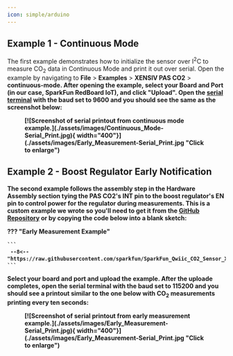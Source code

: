 ```yaml
---
icon: simple/arduino
---
```


## Example 1 - Continuous Mode

The first example demonstrates how to initialize the sensor over I<sup>2</sup>C to measure CO<sub>2</sub> data in Continuous Mode and print it out over serial. Open the example by navigating to <b>File</b> > <b>Examples</b> > <b>XENSIV PAS CO2</b> > <b> <b>continuous-mode</b>. After opening the example, select your Board and Port (in our case, SparkFun RedBoard IoT), and click "Upload". Open the [serial terminal](https://learn.sparkfun.com/tutorials/terminal-basics/arduino-serial-monitor-windows-mac-linux) with the baud set to <b>9600</b> and you should see the same as the screenshot below:

<figure markdown>
[![Screenshot of serial printout from continuous mode example.](./assets/images/Continuous_Mode-Serial_Print.jpg){  width="400"}](./assets/images/Early_Measurement-Serial_Print.jpg "Click to enlarge")
</figure>

## Example 2 - Boost Regulator Early Notification

The second example follows the assembly step in the Hardware Assembly section tying the PAS CO2's INT pin to the boost regulator's EN pin to control power for the regulator during measurements. This is a custom example we wrote so you'll need to get it from the [GitHub Repository](https://github.com/sparkfun/SparkFun_Qwiic_CO2_Sensor_XENSIV_PAS) or by copying the code below into a blank sketch:

??? "Early Measurement Example"

    ```
     --8<-- "https://raw.githubusercontent.com/sparkfun/SparkFun_Qwiic_CO2_Sensor_XENSIV_PAS/main/Firmware/Examples/Example01_EarlyMeasurementStartInterrupt/Example01_EarlyMeasurementStartInterrupt.ino"
    ```

Select your board and port and upload the example. After the uploade completes, open the serial terminal with the baud set to <b>115200</b> and you should see a printout similar to the one below with CO<sub>2</sub> measurements printing every ten seconds:

<figure markdown>
[![Screenshot of serial printout from early measurement example.](./assets/images/Early_Measurement-Serial_Print.jpg){  width="400"}](./assets/images/Early_Measurement-Serial_Print.jpg "Click to enlarge")
</figure>